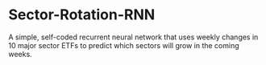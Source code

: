 # Sector-Rotation-RNN
A simple, self-coded recurrent neural network that uses weekly changes in 10 major sector ETFs to predict which sectors will grow in the coming weeks.
